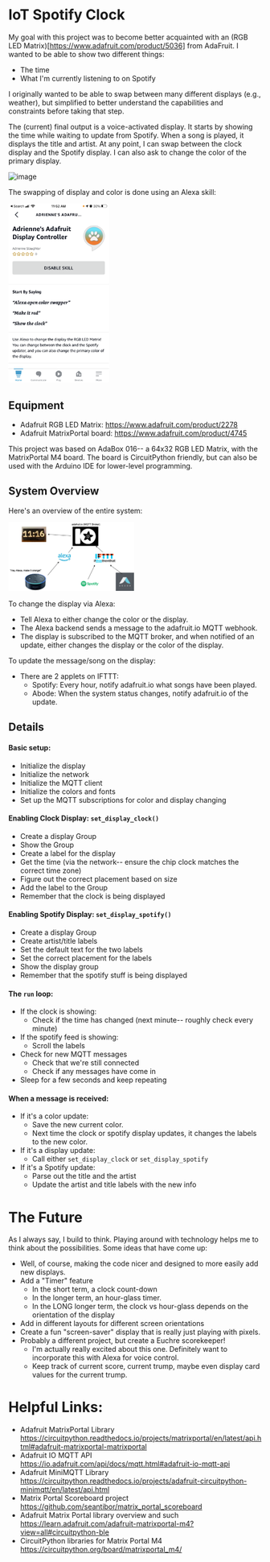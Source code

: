
# IoT Spotify Clock

My goal with this project was to become better acquainted with an (RGB LED Matrix)[https://www.adafruit.com/product/5036] from AdaFruit. I wanted to be able to show two different things: 

* The time
* What I'm currently listening to on Spotify

I originally wanted to be able to swap between many different displays (e.g., weather), but simplified to better understand the capabilities and constraints before taking that step. 

The (current) final output is a voice-activated display. It starts by showing the time while waiting to update from Spotify. When a song is played, it displays 
the title and artist. At any point, I can swap between the clock display and the Spotify display. I can also ask to change the color of the primary display. 

![image](https://media.giphy.com/media/h0UTMkgSwvAoSCCqaU/giphy.gif?cid=790b76111a91e0a7643c755ff39486fa9b73d34ee3ace350&rid=giphy.gif)

The swapping of display and color is done using an Alexa skill: 


<img src="https://github.com/ahope/iot_clock/blob/master/alexa.png" width="200">

## Equipment

* Adafruit RGB LED Matrix: https://www.adafruit.com/product/2278
* Adafruit MatrixPortal board:  https://www.adafruit.com/product/4745

This project was based on AdaBox 016-- a 64x32 RGB LED Matrix, with the MatrixPortal M4 board. The board is CircuitPython friendly, but can also be used with the Arduino IDE for lower-level programming. 

## System Overview

Here's an overview of the entire system: 

<img src="https://github.com/ahope/iot_clock/blob/master/iot_clock_diagram_1.png" width="250">

To change the display via Alexa: 

* Tell Alexa to either change the color or the display. 
* The Alexa backend sends a message to the adafruit.io MQTT webhook. 
* The display is subscribed to the MQTT broker, and when notified of an update, either changes the display or the color of the display. 

To update the message/song on the display: 

* There are 2 applets on IFTTT: 
   * Spotify: Every hour, notify adafruit.io what songs have been played. 
   * Abode: When the system status changes, notify adafruit.io of the update.


## Details

#### Basic setup: 

* Initialize the display
* Initialize the network 
* Initialize the MQTT client
* Initialize the colors and fonts
* Set up the MQTT subscriptions for color and display changing

#### Enabling Clock Display: `set_display_clock()`

* Create a display Group
* Show the Group
* Create a label for the display
* Get the time (via the network-- ensure the chip clock matches the correct time zone)
* Figure out the correct placement based on size
* Add the label to the Group
* Remember that the clock is being displayed

#### Enabling Spotify Display: `set_display_spotify()`

* Create a display Group
* Create artist/title labels
* Set the default text for the two labels
* Set the correct placement for the labels
* Show the display group
* Remember that the spotify stuff is being displayed

#### The `run` loop: 

* If the clock is showing: 
    - Check if the time has changed (next minute-- roughly check every minute)
* If the spotify feed is showing: 
    - Scroll the labels
* Check for new MQTT messages
    - Check that we're still connected
    - Check if any messages have come in
* Sleep for a few seconds and keep repeating

#### When a message is received: 

* If it's a color update: 
    - Save the new current color. 
    - Next time the clock or spotify display updates, it changes the labels to the new color. 
* If it's a display update: 
    - Call either `set_display_clock` or `set_display_spotify`
* If it's a Spotify update: 
    - Parse out the title and the artist
    - Update the artist and title labels with the new info

# The Future

As I always say, I build to think. Playing around with technology helps me to think about the possibilities. Some ideas 
that have come up: 

* Well, of course, making the code nicer and designed to more easily add new displays. 
* Add a "Timer" feature
   *  In the short term, a clock count-down
   *  In the longer term, an hour-glass timer.
   *  In the LONG longer term, the clock vs hour-glass depends on the orientation of the display
*  Add in different layouts for different screen orientations
*  Create a fun "screen-saver" display that is really just playing with pixels.
*  Probably a different project, but create a Euchre scorekeeper! 
   *  I'm actually really excited about this one. Definitely want to incorporate this with Alexa for voice control. 
   *  Keep track of current score, current trump, maybe even display card values for the current trump. 


    
# Helpful Links: 

* Adafruit MatrixPortal Library https://circuitpython.readthedocs.io/projects/matrixportal/en/latest/api.html#adafruit-matrixportal-matrixportal
* Adafruit IO MQTT API https://io.adafruit.com/api/docs/mqtt.html#adafruit-io-mqtt-api
* Adafruit MiniMQTT Library https://circuitpython.readthedocs.io/projects/adafruit-circuitpython-minimqtt/en/latest/api.html
* Matrix Portal Scoreboard project https://github.com/seantibor/matrix_portal_scoreboard
* Adafruit Matrix Portal library overview and such https://learn.adafruit.com/adafruit-matrixportal-m4?view=all#circuitpython-ble
* CircuitPython libraries for Matrix Portal M4 https://circuitpython.org/board/matrixportal_m4/
